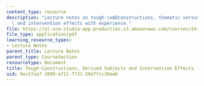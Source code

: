 ```yaml
---
content_type: resource
description: "Lecture notes on tough-\xADconstructions, thematic versus derived subjects,\
  \ and intervention effects with experience."
file: https://ol-ocw-studio-app-production.s3.amazonaws.com/courses/24-910-topics-in-linguistic-theory-propositional-attitudes-spring-2009/9ec2faa73899a711773150e77cc30ae6_MIT24_910s09_lec07_hartman.pdf
file_type: application/pdf
learning_resource_types:
- Lecture Notes
parent_title: Lecture Notes
parent_type: CourseSection
resourcetype: Document
title: Tough-Constructions, Derived Subjects and Intervention Effects
uid: 9ec2faa7-3899-a711-7731-50e77cc30ae6
---
```

